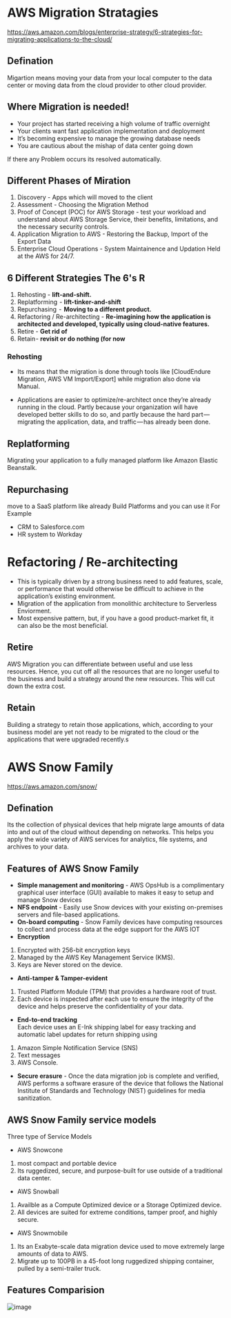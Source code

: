 # AWS Migration Stratagies
https://aws.amazon.com/blogs/enterprise-strategy/6-strategies-for-migrating-applications-to-the-cloud/
## Defination
Migartion means moving your data from your local computer to the data center or moving data from the cloud provider to other cloud provider.
## Where Migration is needed!
- Your project has started receiving a high volume of traffic overnight
- Your clients want fast application implementation and deployment
- It’s becoming expensive to manage the growing database needs
- You are cautious about the mishap of data center going down

If there any Problem occurs its resolved automatically.

## Different Phases of Miration
1. Discovery - Apps which will moved to the client
2.  Assessment - Choosing the Migration Method
3.  Proof of Concept (POC) for AWS Storage - test your workload and understand about AWS Storage Service, their benefits, limitations, and the necessary security controls.
4.  Application Migration to AWS - Restoring the Backup, Import of the Export Data
5.  Enterprise Cloud Operations - System Maintainence and Updation Held at the AWS for 24/7.


## 6 Different Strategies The 6's R
1. Rehosting - **lift-and-shift.**
2. Replatforming  - **lift-tinker-and-shift**
3. Repurchasing  -  **Moving to a different product.**
4. Refactoring / Re-architecting - **Re-imagining how the application is architected and developed, typically using cloud-native features.**
5. Retire - **Get rid of**
6. Retain - **revisit or do nothing (for now**

### Rehosting
- Its means that the migration is done through tools like  [CloudEndure Migration, AWS VM Import/Export] while migration also done via Manual.

- Applications are easier to optimize/re-architect once they’re already running in the cloud. Partly because your organization will have developed better skills to do so, and partly because the hard part — migrating the application, data, and traffic — has already been done.

## Replatforming 
Migrating your application to a fully managed platform like Amazon Elastic Beanstalk.

##  Repurchasing
move to a SaaS platform like already Build Platforms and you can use it
For Example
- CRM to Salesforce.com
- HR system to Workday
# Refactoring / Re-architecting
- This is typically driven by a strong business need to add features, scale, or performance that would otherwise be difficult to achieve in the application’s existing environment.
- Migration of the application from monolithic architecture to Serverless Enviorment.
- Most expensive pattern, but, if you have a good product-market fit, it can also be the most beneficial.

## Retire
AWS Migration you can differentiate between useful and use less resources. Hence, you cut off all the resources that are no longer useful to the business and build a strategy around the new resources. This will cut down the extra cost.

## Retain
Building a strategy to retain those applications, which, according to your business model are yet not ready to be migrated to the cloud or the applications that were upgraded recently.s


#  AWS Snow Family
https://aws.amazon.com/snow/

## Defination
Its the collection of physical devices that help migrate large amounts of data into and out of the cloud without depending on networks. This helps you apply the wide variety of AWS services for analytics, file systems, and archives to your data.

## Features of AWS Snow Family
- **Simple management and monitoring** - 
AWS OpsHub is a complimentary graphical user interface (GUI) available to makes it easy to setup and manage Snow devices
- **NFS endpoint** - 
Easily use Snow devices with your existing on-premises servers and file-based applications.
- **On-board computing** - 
Snow Family devices have computing resources to collect and process data at the edge support for the AWS IOT
- **Encryption** 
1. Encrypted with 256-bit encryption keys 
2. Managed by the AWS Key Management Service (KMS).
3. Keys are Never stored on the device.
- **Anti-tamper & Tamper-evident**  
1. Trusted Platform Module (TPM) that provides a hardware root of trust.
2.  Each device is inspected after each use to ensure the integrity of the device and helps preserve the confidentiality of your data.
- **End-to-end tracking**   
Each device uses an E-Ink shipping label for easy tracking and automatic label updates for return shipping using 
1. Amazon Simple Notification Service (SNS)
2. Text messages
3. AWS Console.
- **Secure erasure** -
Once the data migration job is complete and verified, AWS performs a software erasure of the device that follows the National Institute of Standards and Technology (NIST) guidelines for media sanitization.

## AWS Snow Family service models
Three type of Service Models
- AWS Snowcone
1. most compact and portable device
2. Its ruggedized, secure, and purpose-built for use outside of a traditional data center.
- AWS Snowball
1. Availble as a Compute Optimized device or a Storage Optimized device.
2. All devices are suited for extreme conditions, tamper proof, and highly secure.
- AWS Snowmobile
1. Its an Exabyte-scale data migration device used to move extremely large amounts of data to AWS.
2. Migrate up to 100PB in a 45-foot long ruggedized shipping container, pulled by a semi-trailer truck.


## Features Comparision
![image](https://user-images.githubusercontent.com/43639867/191267553-93f8a21d-fe46-4701-a68e-69fd114d560a.png)


